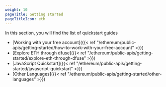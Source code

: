 ```yaml
---
weight: 10
pageTitle: Getting started
pageTitleIcon: eth
---
```

In this section, you will find the list of quickstart guides

- [Working with your free account]({{< ref "/ethereum/public-apis/getting-started/how-to-work-with-your-free-account" >}})
- [Explore ETH through dfuse]({{< ref "/ethereum/public-apis/getting-started/explore-eth-through-dfuse" >}})
- [JavaScript Quickstart]({{< ref "/ethereum/public-apis/getting-started/javascript-quickstart" >}})
- [Other Languages]({{< ref "/ethereum/public-apis/getting-started/other-languages" >}})

